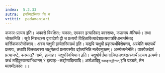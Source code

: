 ```yaml
---
index:  5.2.33
sutra:  इनच्पिटच्चिक चि च
vritti:  padamanjari
---
```


ककारः प्रत्यय इति। अकारो विवक्षितः; चकारः, एवकार इत्यादिवत् कारशब्दः, कप्रत्यय #त्यिर्थः। तथा चोक्तमिति। सूत्रे निशब्दस्य द्वावादेशौ द्वौ च प्रत्ययौ विहितावित्यादेशप्रत्ययात्रविधानार्थमेतद् वार्त्तिककारोणोक्तम्। अस्य चक्षुषी इत्येतस्मिन्नर्थ इति। यद्यपि चक्षुषी प्रकृत्यर्थविशेषणम्, अस्येति षष्ठ्यर्थे प्रत्ययः, तथापि क्लिन्नत्वस्य चक्षुर्गतत्वं प्रत्ययस्यैव द्योत्यभिति मत्वैवमुक्तम्।
	अस्येत्यनेनेति। वाक्यैकदेशं प्रत्याचष्टे, कस्मात्? नार्थः, इत्याह। चक्षुषोरेवभिधान इति। चक्षुषोर्वर्त्तमानात्क्लिन्नशब्दात्स्वार्थे प्रत्यय इत्यर्थः। कथं तर्हिपुरुषस्याभिधानम् ? इत्याह--तद्योगादित्यादि। अर्शआदिषु `स्वाङ्गाद्धीनात्` इति पठ्यते, तेन मत्वर्थेऽकारः ।।

